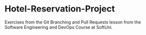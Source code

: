# Hotel-Reservation-Project
Exercises from the Git Branching and Pull Requests lesson from the Software Engineering and DevOps Course at SoftUni.
